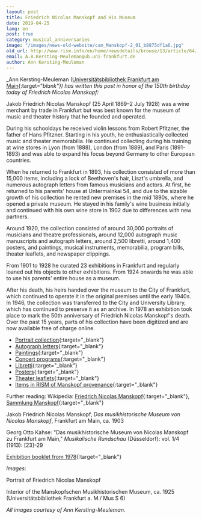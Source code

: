 ```yaml
---
layout: post
title: Friedrich Nicolas Manskopf and His Museum
date: 2019-04-25
lang: en
post: true
category: musical_anniversaries
image: "/images/news-old-website/csm_Manskopf-2_01_b8875df1a6.jpg"
old_url: http://www.rism.info/en/home/newsdetails/browse/13/article/64/friedrich-nicolas-manskopf-and-his-museum.html
email: A.B.Kersting-Meuleman@ub.uni-frankfurt.de
author: Ann Kersting-Meuleman
---
```


_Ann Kersting-Meuleman ([Universitätsbibliothek Frankfurt am Main](http://www.ub.uni-frankfurt.de/musik/){:target="_blank"}) has written this post in honor of the 150th birthday today of Friedrich Nicolas Manskopf:_

Jakob Friedrich Nicolas Manskopf (25 April 1869–2 July 1928) was a wine merchant by trade in Frankfurt but was best known for the museum of music and theater history that he founded and operated.

During his schooldays he received violin lessons from Robert Pfitzner, the father of Hans Pfitzner. Starting in his youth, he enthusiastically collected music and theater memorabilia. He continued collecting during his training at wine stores in Lyon (from 1888), London (from 1889), and Paris (1891-1893) and was able to expand his focus beyond Germany to other European countries.

When he returned to Frankfurt in 1893, his collection consisted of more than 15,000 items, including a lock of Beethoven's hair, Liszt's umbrella, and numerous autograph letters from famous musicians and actors. At first, he returned to his parents' house at Untermainkai 54, and due to the sizable growth of his collection he rented new premises in the mid 1890s, where he opened a private museum. He stayed in his family's wine business initially and continued with his own wine store in 1902 due to differences with new partners.

Around 1920, the collection consisted of around 30,000 portraits of musicians and theatre professionals, around 12,000 autograph music manuscripts and autograph letters, around 2,500 libretti, around 1,400 posters, and paintings, musical instruments, memorabilia, program bills, theater leaflets, and newspaper clippings.

From 1901 to 1928 he curated 23 exhibitions in Frankfurt and regularly loaned out his objects to other exhibitions. From 1924 onwards he was able to use his parents' entire house as a museum.

After his death, his heirs handed over the museum to the City of Frankfurt, which continued to operate it in the original premises until the early 1940s. In 1946, the collection was transferred to the City and University Library, which has continued to preserve it as an archive. In 1978 an exhibition took place to mark the 50th anniversary of Friedrich Nicolas Manskopf's death. Over the past 15 years, parts of his collection have been digitized and are now available free of charge online.

- [Portrait collection](http://www.ub.uni-frankfurt.de/musik/manskopf_portraets.html){:target="_blank"}
- [Autograph letters](http://www.ub.uni-frankfurt.de/musik/briefe.html){:target="_blank"}
- [Paintings](http://www.ub.uni-frankfurt.de/musik/bilder.html){:target="_blank"}
- [Concert programs](http://www.ub.uni-frankfurt.de/musik/konzertprogramme.html){:target="_blank"}
- [Libretti](http://www.ub.uni-frankfurt.de/musik/libretti.html){:target="_blank"}
- [Posters](http://www.ub.uni-frankfurt.de/musik/plakate.html){:target="_blank"}
- [Theater leaflets](http://www.ub.uni-frankfurt.de/musik/theaterzettel.html){:target="_blank"}
- [Items in RISM of Manskopf provenance](https://opac.rism.info/metaopac/perma.do?v=rism&q=-1%3d%22pe30056891%22){:target="_blank"}

Further reading:
Wikipedia: [Friedrich Nicolas Manskopf](https://de.wikipedia.org/wiki/Friedrich_Nicolas_Manskopf){:target="_blank"}, [Sammlung Manskopf](https://de.wikipedia.org/wiki/Sammlung_Manskopf){:target="_blank"}

Jakob Friedrich Nicolas Manskopf, _Das musikhistorische Museum von Nicolas Manskopf_, Frankfurt am Main, ca. 1903

Georg Otto Kahse: "Das musikhistorische Museum von Nicolas Manskopf zu Frankfurt am Main," _Musikalische Rundschau_ (Düsseldorf): vol. 1/4 (1913): [23]-29

[Exhibition booklet from 1978](http://publikationen.ub.uni-frankfurt.de/frontdoor/index/index/docId/25266){:target="_blank"}

_Images_:

Portrait of Friedrich Nicolas Manskopf

Interior of the Manskopfschen Musikhistorischen Museum, ca. 1925 (Universitätsbibliothek Frankfurt a. M./ Mus S 6)

_All images courtesy of Ann Kersting-Meuleman._
